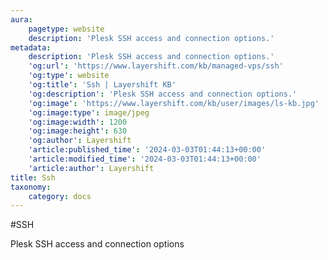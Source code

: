 ```yaml
---
aura:
    pagetype: website
    description: 'Plesk SSH access and connection options.'
metadata:
    description: 'Plesk SSH access and connection options.'
    'og:url': 'https://www.layershift.com/kb/managed-vps/ssh'
    'og:type': website
    'og:title': 'Ssh | Layershift KB'
    'og:description': 'Plesk SSH access and connection options.'
    'og:image': 'https://www.layershift.com/kb/user/images/ls-kb.jpg'
    'og:image:type': image/jpeg
    'og:image:width': 1200
    'og:image:height': 630
    'og:author': Layershift
    'article:published_time': '2024-03-03T01:44:13+00:00'
    'article:modified_time': '2024-03-03T01:44:13+00:00'
    'article:author': Layershift
title: Ssh
taxonomy:
    category: docs
---
```


#SSH

Plesk SSH access and connection options

